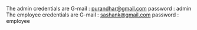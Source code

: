 The admin credentials are 
G-mail : purandhar@gmail.com
password : admin
The employee credentials are
G-mail : sashank@gmail.com
password : employee
